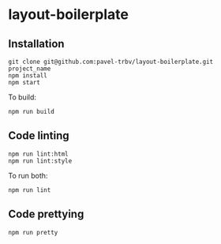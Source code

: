 # layout-boilerplate

## Installation
```
git clone git@github.com:pavel-trbv/layout-boilerplate.git project_name 
npm install
npm start
```
To build:
```
npm run build
```

## Code linting
```
npm run lint:html
npm run lint:style
```
To run both:
```
npm run lint
```

## Code prettying
```
npm run pretty
```